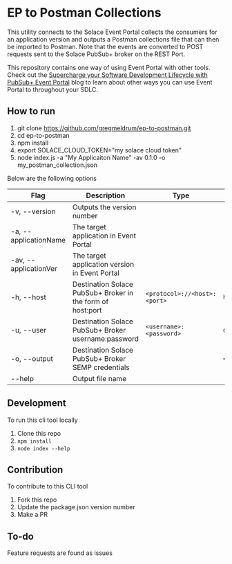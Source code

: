 # EP to Postman Collections

This utility connects to the Solace Event Portal collects the consumers for an application version and outputs a Postman collections file that can then be imported to Postman. Note that the events are converted to POST requests sent to the Solace PubSub+ broker on the REST Port.

This repository contains one way of using Event Portal with other tools. Check out the [Supercharge your Software Development Lifecycle with PubSub+ Event Portal](https://solace.com/blog/software-development-lifecycle-with-event-portal) blog to learn about other ways you can use Event Portal to throughout your SDLC. 

## How to run

1. git clone https://github.com/gregmeldrum/ep-to-postman.git
1. cd ep-to-postman
1. npm install
1. export SOLACE_CLOUD_TOKEN="my solace cloud token"
1. node index.js -a "My Applicaiton Name" -av 0.1.0 -o my_postman_collection.json

Below are the following options

| Flag          | Description                                                        | Type                         | Default                          |
| --------------------- | ---------------------------------------------------------- | ---------------------------- | -------------------------------- |
| -v, --version         | Outputs the version number                                 |                              |                                  |
| -a, --applicationName | The target application in Event Portal                     |                              |                                  |
| -av, --applicationVer | The target application version in Event Portal             |                              |                                  |
| -h, --host            | Destination Solace PubSub+ Broker in the form of host:port | `<protocol>://<host>:<port>` | `https://mroyppj81pus7.messaging.solace.cloud:9443` |
| -u, --user            | Destination Solace PubSub+ Broker username:password        | `<username>:<password>`      | `default:default`                |
| -o, --output          | Destination Solace PubSub+ Broker SEMP credentials         |                              | `<application_collections>`      |
| --help                | Output file name                                           |                              |                                  |

## Development

To run this cli tool locally

1. Clone this repo
1. `npm install`
1. `node index --help`

## Contribution

To contribute to this CLI tool

1. Fork this repo
1. Update the package.json version number
1. Make a PR

## To-do

Feature requests are found as issues
